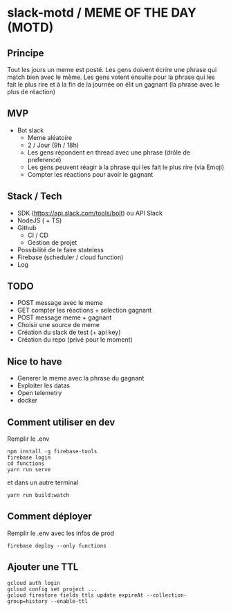 # slack-motd / MEME OF THE DAY (MOTD)

## Principe 

Tout les jours un meme est posté. Les gens doivent écrire une phrase qui match bien avec le même. Les gens votent ensuite pour la phrase qui les fait le plus rire et à la fin de la journée on élit un gagnant (la phrase avec le plus de réaction)

## MVP 

* Bot slack
	* Meme aléatoire
	* 2 / Jour (9h / 18h)
	* Les gens répondent en thread avec une phrase (drôle de preference)
	* Les gens peuvent réagir à la phrase qui les fait le plus rire (via Emoji)
	* Compter les réactions pour avoir le gagnant

## Stack / Tech

* SDK (https://api.slack.com/tools/bolt) ou API Slack
* NodeJS ( + TS)
* Github
	* CI / CD
	* Gestion de projet
*  Possibilité de le faire stateless
* Firebase (scheduler / cloud function)
* Log

## TODO

* POST message avec le meme
* GET compter les réactions + selection gagnant
* POST message meme + gagnant
* Choisir une source de meme
* Création du slack de test (+ api key)
* Création du repo (privé pour le moment)

## Nice to have

* Generer le meme avec la phrase du gagnant
* Exploiter les datas
* Open telemetry
* docker

## Comment utiliser en dev

Remplir le .env

```shell
npm install -g firebase-tools
firebase login
cd functions
yarn run serve
```

et dans un autre terminal

```shell
yarn run build:watch
```

## Comment déployer

Remplir le .env avec les infos de prod

```shell
firebase deploy --only functions
```

## Ajouter une TTL

```shell
gcloud auth login
gcloud config set project ...
gcloud firestore fields ttls update expireAt --collection-group=history --enable-ttl
```
